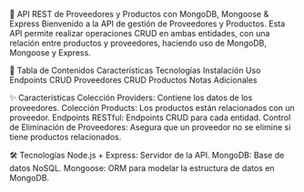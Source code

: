 🚀 API REST de Proveedores y Productos con MongoDB, Mongoose & Express
Bienvenido a la API de gestión de Proveedores y Productos. Esta API permite realizar operaciones CRUD en ambas entidades, con una relación entre productos y proveedores, haciendo uso de MongoDB, Mongoose y Express.



📝 Tabla de Contenidos
Características
Tecnologías
Instalación
Uso
Endpoints
CRUD Proveedores
CRUD Productos
Notas Adicionales



✨ Características
Colección Providers: Contiene los datos de los proveedores.
Colección Products: Los productos están relacionados con un proveedor.
Endpoints RESTful: Endpoints CRUD para cada entidad.
Control de Eliminación de Proveedores: Asegura que un proveedor no se elimine si tiene productos relacionados.



🛠️ Tecnologías
Node.js + Express: Servidor de la API.
MongoDB: Base de datos NoSQL.
Mongoose: ORM para modelar la estructura de datos en MongoDB.
